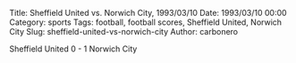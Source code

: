 Title: Sheffield United vs. Norwich City, 1993/03/10
Date: 1993/03/10 00:00
Category: sports
Tags: football, football scores, Sheffield United, Norwich City
Slug: sheffield-united-vs-norwich-city
Author: carbonero


Sheffield United 0 - 1 Norwich City

